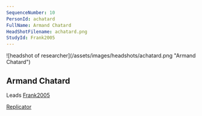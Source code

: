 ```yaml
---
SequenceNumber: 10
PersonId: achatard
FullName: Armand Chatard
HeadShotFilename: achatard.png
StudyId: Frank2005
---
```

<a name="achatard">
![headshot of researcher](/assets/images/headshots/achatard.png "Armand Chatard")

## Armand Chatard



Leads [Frank2005](/replications/#Frank2005)



[Replicator]("replicator")